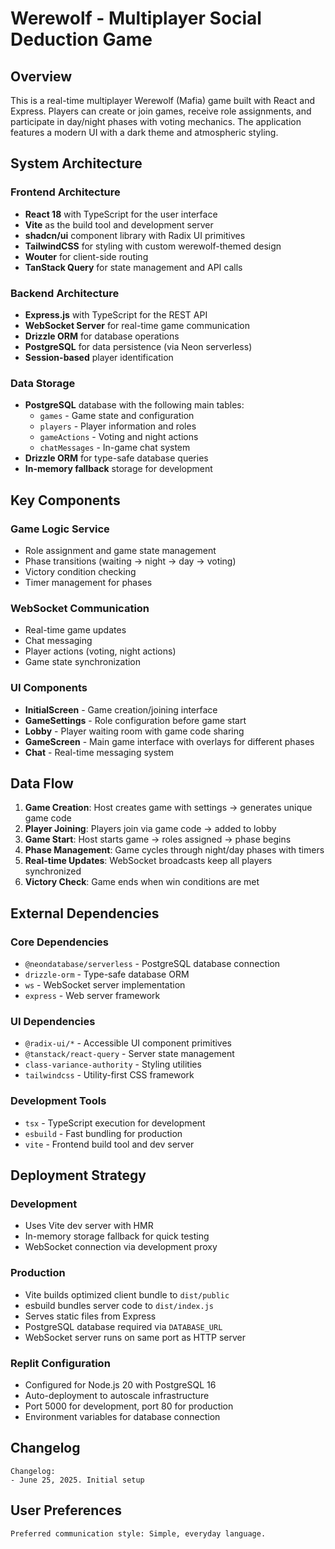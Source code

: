 # Werewolf - Multiplayer Social Deduction Game

## Overview

This is a real-time multiplayer Werewolf (Mafia) game built with React and Express. Players can create or join games, receive role assignments, and participate in day/night phases with voting mechanics. The application features a modern UI with a dark theme and atmospheric styling.

## System Architecture

### Frontend Architecture
- **React 18** with TypeScript for the user interface
- **Vite** as the build tool and development server
- **shadcn/ui** component library with Radix UI primitives
- **TailwindCSS** for styling with custom werewolf-themed design
- **Wouter** for client-side routing
- **TanStack Query** for state management and API calls

### Backend Architecture
- **Express.js** with TypeScript for the REST API
- **WebSocket Server** for real-time game communication
- **Drizzle ORM** for database operations
- **PostgreSQL** for data persistence (via Neon serverless)
- **Session-based** player identification

### Data Storage
- **PostgreSQL** database with the following main tables:
  - `games` - Game state and configuration
  - `players` - Player information and roles
  - `gameActions` - Voting and night actions
  - `chatMessages` - In-game chat system
- **Drizzle ORM** for type-safe database queries
- **In-memory fallback** storage for development

## Key Components

### Game Logic Service
- Role assignment and game state management
- Phase transitions (waiting → night → day → voting)
- Victory condition checking
- Timer management for phases

### WebSocket Communication
- Real-time game updates
- Chat messaging
- Player actions (voting, night actions)
- Game state synchronization

### UI Components
- **InitialScreen** - Game creation/joining interface
- **GameSettings** - Role configuration before game start
- **Lobby** - Player waiting room with game code sharing
- **GameScreen** - Main game interface with overlays for different phases
- **Chat** - Real-time messaging system

## Data Flow

1. **Game Creation**: Host creates game with settings → generates unique game code
2. **Player Joining**: Players join via game code → added to lobby
3. **Game Start**: Host starts game → roles assigned → phase begins
4. **Phase Management**: Game cycles through night/day phases with timers
5. **Real-time Updates**: WebSocket broadcasts keep all players synchronized
6. **Victory Check**: Game ends when win conditions are met

## External Dependencies

### Core Dependencies
- `@neondatabase/serverless` - PostgreSQL database connection
- `drizzle-orm` - Type-safe database ORM
- `ws` - WebSocket server implementation
- `express` - Web server framework

### UI Dependencies
- `@radix-ui/*` - Accessible UI component primitives
- `@tanstack/react-query` - Server state management
- `class-variance-authority` - Styling utilities
- `tailwindcss` - Utility-first CSS framework

### Development Tools
- `tsx` - TypeScript execution for development
- `esbuild` - Fast bundling for production
- `vite` - Frontend build tool and dev server

## Deployment Strategy

### Development
- Uses Vite dev server with HMR
- In-memory storage fallback for quick testing
- WebSocket connection via development proxy

### Production
- Vite builds optimized client bundle to `dist/public`
- esbuild bundles server code to `dist/index.js`
- Serves static files from Express
- PostgreSQL database required via `DATABASE_URL`
- WebSocket server runs on same port as HTTP server

### Replit Configuration
- Configured for Node.js 20 with PostgreSQL 16
- Auto-deployment to autoscale infrastructure
- Port 5000 for development, port 80 for production
- Environment variables for database connection

## Changelog

```
Changelog:
- June 25, 2025. Initial setup
```

## User Preferences

```
Preferred communication style: Simple, everyday language.
```